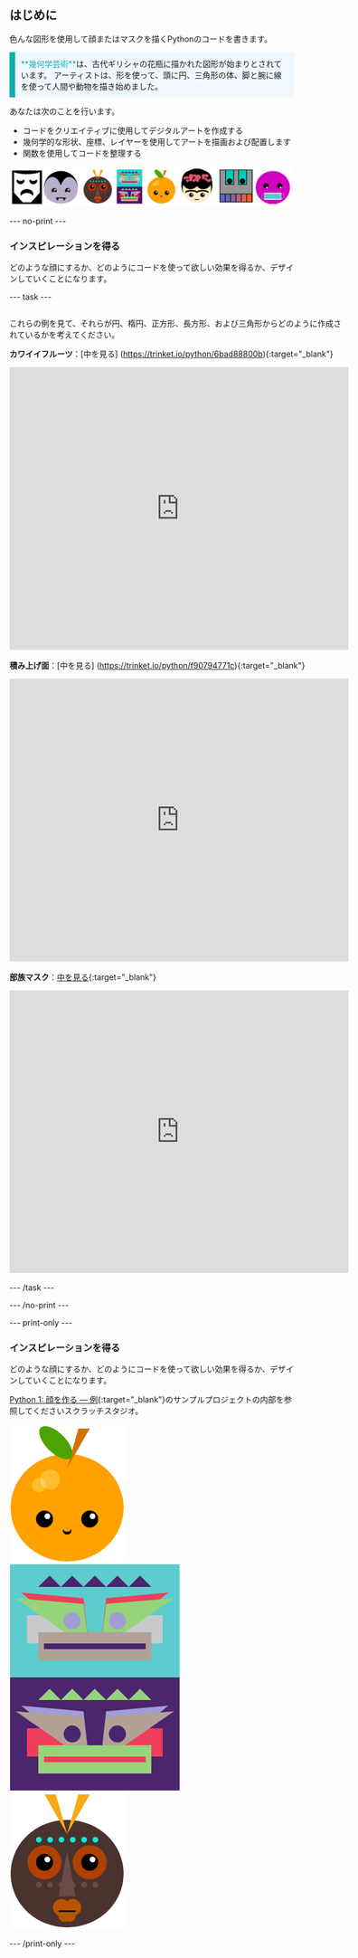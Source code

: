 ## はじめに

色んな図形を使用して顔またはマスクを描くPythonのコードを書きます。

<p style="border-left: solid; border-width:10px; border-color: #0faeb0; background-color: aliceblue; padding: 10px;">
<span style="color: #0faeb0">**幾何学芸術**</span>は、古代ギリシャの花瓶に描かれた図形が始まりとされています。 アーティストは、形を使って、頭に円、三角形の体、脚と腕に線を使って人間や動物を描き始めました。
</p>

あなたは次のことを行います。

+ コードをクリエイティブに使用してデジタルアートを作成する
+ 幾何学的な形状、座標、レイヤーを使用してアートを描画および配置します
+ 関数を使用してコードを整理する

![さまざまな顔の例。](images/strip.png)

--- no-print ---

### インスピレーションを得る

どのような顔にするか、どのようにコードを使って欲しい効果を得るか、デザインしていくことになります。

--- task ---
<div style="display: flex; flex-wrap: wrap">
<div style="flex-basis: 175px; flex-grow: 1">  

これらの例を見て、それらが円、楕円、正方形、長方形、および三角形からどのように作成されているかを考えてください。

**カワイイフルーツ**：[中を見る] (https://trinket.io/python/6bad88800b){:target="_blank"}
<div class="trinket">
  <iframe src="https://trinket.io/embed/python/6bad88800b?outputOnly=true&start=result" width="600" height="500" frameborder="0" marginwidth="0" marginheight="0" allowfullscreen>
  </iframe>
</div>

**積み上げ面**：[中を見る] (https://trinket.io/python/f90794771c){:target="_blank"}
<div class="trinket">
  <iframe src="https://trinket.io/embed/python/f90794771c?outputOnly=true&start=result" width="600" height="500" frameborder="0" marginwidth="0" marginheight="0" allowfullscreen>
  </iframe>
</div>

**部族マスク**：[中を見る]( https://trinket.io/python/b876d500ab){:target="_blank"}
<div class="trinket">
  <iframe src="https://trinket.io/embed/python/b876d500ab?outputOnly=true&start=result" width="600" height="500" frameborder="0" marginwidth="0" marginheight="0" allowfullscreen>
  </iframe>
</div>

</div>
</div>

--- /task ---

--- /no-print ---

--- print-only ---

### インスピレーションを得る

どのような顔にするか、どのようにコードを使って欲しい効果を得るか、デザインしていくことになります。

[Python 1: 顔を作る — 例](https://trinket.io/library/folder/make-a-face-examples){:target="_blank"}のサンプルプロジェクトの内部を参照してくださいスクラッチスタジオ。

![カワイイフルーツプロジェクトの出力領域。](images/smile.png) 
![積み上げ面プロジェクトからの出力領域。](images/stacked.png) 
![部族マスクプロジェクトからの出力領域。](images/tribal.png)

--- /print-only ---

